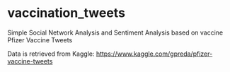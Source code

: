 # vaccination_tweets

Simple Social Network Analysis and Sentiment Analysis based on vaccine Pfizer Vaccine Tweets

Data is retrieved from Kaggle: https://www.kaggle.com/gpreda/pfizer-vaccine-tweets
